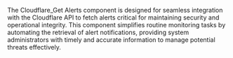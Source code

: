 The Cloudflare_Get Alerts component is designed for seamless integration with the Cloudflare API to fetch alerts critical for maintaining security and operational integrity. This component simplifies routine monitoring tasks by automating the retrieval of alert notifications, providing system administrators with timely and accurate information to manage potential threats effectively.
